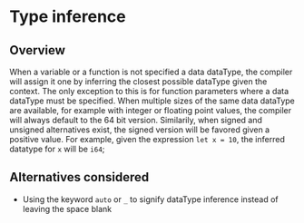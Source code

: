 # Type inference

## Overview
When a variable or a function is not specified a data dataType, the compiler will assign it one by inferring the closest possible dataType given the context. The only exception to this is for function parameters where a data dataType must be specified.
When multiple sizes of the same data dataType are available, for example with integer or floating point values, the compiler will always default to the 64 bit version. Similarily, when signed and unsigned alternatives exist, the signed version will be favored given a positive value. For example, given the expression `let x = 10`, the inferred datatype for `x` will be `i64`;

## Alternatives considered
- Using the keyword `auto` or `_` to signify dataType inference instead of leaving the space blank